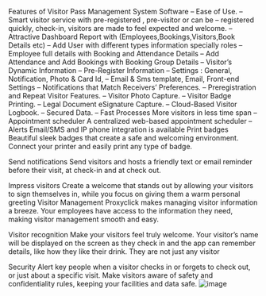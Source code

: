 Features of Visitor Pass Management System Software
  – Ease of Use.
  – Smart visitor service with pre-registered , pre-visitor or can be
  – registered quickly, check-in, visitors are made to feel expected and welcome.
  – Attractive Dashboard Report with (Employees,Bookings,Visitors,Book Details etc)
  – Add User with different types information specially roles
  – Employee full details with Booking and Attendance Details
  – Add Attendance and Add Bookings with Booking Group Details
  – Visitor’s Dynamic Information
  – Pre-Register Information
  – Settings : General, Notification, Photo & Card Id,
  – Email & Sms template, Email,  Front-end Settings
  – Notifications that Match Receivers’ Preferences.
  – Preregistration and Repeat Visitor Features.
  – Visitor Photo Capture.
  – Visitor Badge Printing.
  – Legal Document eSignature Capture.
  – Cloud-Based Visitor Logbook.
  – Secured Data.
  – Fast Processes More visitors in less time span
  – Appointment scheduler A centralized web-based appointment scheduler
  – Alerts Email/SMS and IP phone integration is available
Print badges
Beautiful sleek badges that create a safe and welcoming environment. Connect your printer and easily print any type of badge.

Send notifications
Send visitors and hosts a friendly text or email reminder before their visit, at check-in and at check out.

Impress visitors
Create a welcome that stands out by allowing your visitors to sign themselves in, while you focus on giving them a warm personal greeting
Visitor Management
Proxyclick makes managing visitor information a breeze. Your employees have access to the information they need, making visitor management smooth and easy.

Visitor recognition
Make your visitors feel truly welcome. Your visitor’s name will be displayed on the screen as they check in and the app can remember details, like how they like their drink. They are not just any visitor

Security
Alert key people when a visitor checks in or forgets to check out, or just about a specific visit. Make visitors aware of safety and confidentiality rules, keeping your facilities and data safe.
![image](https://github.com/Ksmart234/Guest-pass/assets/100024079/1725dffd-fa2b-411b-8f0b-7bd5345b469d)
